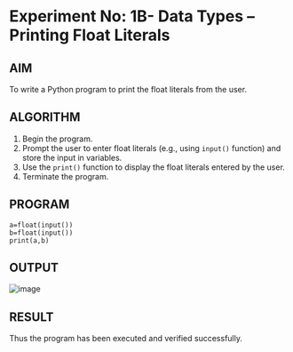 # Experiment No: 1B- Data Types – Printing Float Literals

## AIM  
To write a Python program to print the float literals from the user.

## ALGORITHM 
1. Begin the program.
2. Prompt the user to enter float literals (e.g., using `input()` function) and store the input in variables.
3. Use the `print()` function to display the float literals entered by the user.
4. Terminate the program.

## PROGRAM
```
a=float(input())
b=float(input())
print(a,b)  
```
## OUTPUT
![image](https://github.com/user-attachments/assets/5af9736a-7abe-4238-b68a-92fd73a690ab)

## RESULT
Thus the program has been executed and verified successfully.
